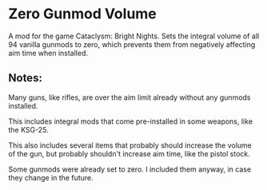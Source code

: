 # Zero Gunmod Volume
A mod for the game Cataclysm: Bright Nights. Sets the integral volume of all 94 vanilla gunmods to zero, which prevents them from negatively affecting aim time when installed.

## Notes:

Many guns, like rifles, are over the aim limit already without any gunmods installed.

This includes integral mods that come pre-installed in some weapons, like the KSG-25.

This also includes several items that probably should increase the volume of the gun, but probably shouldn't increase aim time, like the pistol stock.

Some gunmods were already set to zero. I included them anyway, in case they change in the future.
